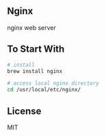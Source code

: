 ## Nginx
nginx web server

## To Start With
```sh
# install
brew install nginx

# access local nginx directory
cd /usr/local/etc/nginx/
```

## License
MIT
